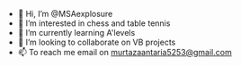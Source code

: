 - 👋 Hi, I’m @MSAexplosure
- 👀 I’m interested in chess and table tennis
- 🌱 I’m currently learning A'levels
- 💞️ I’m looking to collaborate on VB projects
- 📫 To reach me email on murtazaantaria5253@gmail.com

<!---
MSAexplosure/MSAexplosure is a ✨ special ✨ repository because its `README.md` (this file) appears on your GitHub profile.
You can click the Preview link to take a look at your changes.
--->
